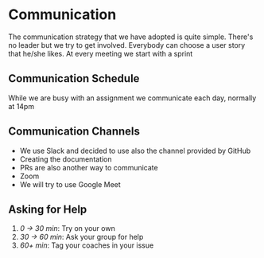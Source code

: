 <!--
# Communication

Come up with a communication strategy for your group. Below is a start, modify this document so it describes your team.

## Communication Schedule

How often will you meet? what will you discuss at these meetings? ...

## Communication Channels

As a team come up with a plan for how to use each communication channel.  What will you discuss on each one? How often will you get in touch on each channel?  Below is a starter list of different ways to communicate, go ahead and rewrite this list so it works for your team:

- **Planning Documents**:
- **Slack Messaging**:
- **Video Calls**:
- **Issues**:
- **Pull Requests**:

## Asking for Help

There's a fine line between confidently learning from your mistakes, and stubbornly getting no where. Here is a general guide for when to ask for help based on how long you've been stuck on the same problem:

1. _0 -> 30 min_: Try on your own
2. _30 -> 60 min_: Ask your group for help
3. _60+ min_: Tag your coaches in your issue
-->
# Communication

The communication strategy that we have adopted is quite simple. There's no leader but we try to get involved. Everybody can choose a user story that he/she likes. At every meeting we start with a sprint

## Communication Schedule

While we are busy with an assignment we communicate each day, normally at 14pm

## Communication Channels

- We use Slack and decided to use also the channel provided by GitHub
- Creating the documentation
- PRs are also another way to communicate
- Zoom
- We will try to use Google Meet



## Asking for Help

1. _0 -> 30 min_: Try on your own
2. _30 -> 60 min_: Ask your group for help
3. _60+ min_: Tag your coaches in your issue
